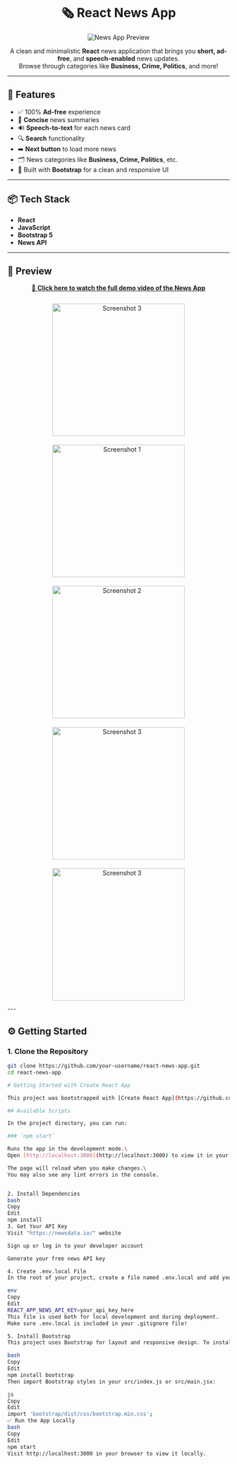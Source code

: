 <h1 align="center">🗞️ React News App</h1>

<div align="center">
  <img src="https://media2.giphy.com/media/v1.Y2lkPTc5MGI3NjExMGk1cGkyOGRiZnF5M3FsbDllNGdwd3Q3MnZrenZ1YnVlcDZlMHJ2OCZlcD12MV9pbnRlcm5hbF9naWZfYnlfaWQmY3Q9Zw/PgvKZG71Y4lDAKlOhY/giphy.gif" alt="News App Preview" />
</div>

<p align="center">
  A clean and minimalistic <strong>React</strong> news application that brings you <strong>short, ad-free</strong>, and <strong>speech-enabled</strong> news updates.<br/>
  Browse through categories like <strong>Business, Crime, Politics</strong>, and more!
</p>

---

## 🚀 Features

- ✅ 100% **Ad-free** experience  
- 📝 **Concise** news summaries  
- 🔊 **Speech-to-text** for each news card  
- 🔍 **Search** functionality  
- ➡️ **Next button** to load more news  
- 🗂️ News categories like **Business, Crime, Politics**, etc.  
- 🎨 Built with **Bootstrap** for a clean and responsive UI

---

## 📦 Tech Stack

- **React**
- **JavaScript**
- **Bootstrap 5**
- **News API**

---

## 📸 Preview

<div align="center">
  <a href="https://drive.google.com/file/d/1kGpMdJNcRB3I9VuImLfiKo3ajLv4Irq8/view?usp=sharing" target="_blank">
    🎥 <strong>Click here to watch the full demo video of the News App</strong>
  </a>
</div>

<br/>

<div align="center">
  <img src="https://i.imgur.com/0Q8fy1O.png" alt="Screenshot 3" width="300" style="margin: 10px;" />
  <img src="https://i.imgur.com/etaIWPs.png" alt="Screenshot 1" width="300" style="margin: 10px;" />
  <img src="https://i.imgur.com/bdZuCjG.png" alt="Screenshot 2" width="300" style="margin: 10px;" />
  <img src="https://i.imgur.com/SHnSKUY.png" alt="Screenshot 3" width="300" style="margin: 10px;" />
  <img src="https://i.imgur.com/9UcjINa.png" alt="Screenshot 3" width="300" style="margin: 10px;" />
  
</div>
---

## ⚙️ Getting Started

### 1. Clone the Repository

```bash
git clone https://github.com/your-username/react-news-app.git
cd react-news-app

# Getting Started with Create React App

This project was bootstrapped with [Create React App](https://github.com/facebook/create-react-app).

## Available Scripts

In the project directory, you can run:

### `npm start`

Runs the app in the development mode.\
Open [http://localhost:3000](http://localhost:3000) to view it in your browser.

The page will reload when you make changes.\
You may also see any lint errors in the console.


2. Install Dependencies
bash
Copy
Edit
npm install
3. Get Your API Key
Visit "https://newsdata.io/" website 

Sign up or log in to your developer account

Generate your free news API key

4. Create .env.local File
In the root of your project, create a file named .env.local and add your API key like this:

env
Copy
Edit
REACT_APP_NEWS_API_KEY=your_api_key_here
This file is used both for local development and during deployment.
Make sure .env.local is included in your .gitignore file!

5. Install Bootstrap
This project uses Bootstrap for layout and responsive design. To install it:

bash
Copy
Edit
npm install bootstrap
Then import Bootstrap styles in your src/index.js or src/main.jsx:

js
Copy
Edit
import 'bootstrap/dist/css/bootstrap.min.css';
✅ Run the App Locally
bash
Copy
Edit
npm start
Visit http://localhost:3000 in your browser to view it locally.


